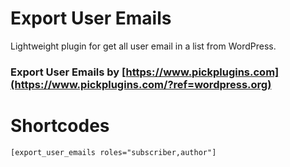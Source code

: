 # Export User Emails
Lightweight plugin for get all user email in a list from WordPress.

### Export User Emails by [https://www.pickplugins.com](https://www.pickplugins.com/?ref=wordpress.org)

# Shortcodes

``[export_user_emails roles="subscriber,author"]``
